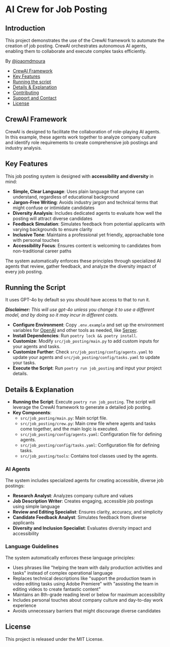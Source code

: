 # AI Crew for Job Posting
## Introduction
This project demonstrates the use of the CrewAI framework to automate the creation of job posting. CrewAI orchestrates autonomous AI agents, enabling them to collaborate and execute complex tasks efficiently.

By [@joaomdmoura](https://x.com/joaomdmoura)

- [CrewAI Framework](#crewai-framework)
- [Key Features](#key-features)
- [Running the script](#running-the-script)
- [Details & Explanation](#details--explanation)
- [Contributing](#contributing)
- [Support and Contact](#support-and-contact)
- [License](#license)

## CrewAI Framework
CrewAI is designed to facilitate the collaboration of role-playing AI agents. In this example, these agents work together to analyze company culture and identify role requirements to create comprehensive job postings and industry analysis.

## Key Features
This job posting system is designed with **accessibility and diversity** in mind:

- **Simple, Clear Language**: Uses plain language that anyone can understand, regardless of educational background
- **Jargon-Free Writing**: Avoids industry jargon and technical terms that might confuse or intimidate candidates
- **Diversity Analysis**: Includes dedicated agents to evaluate how well the posting will attract diverse candidates
- **Feedback Simulation**: Simulates feedback from potential applicants with varying backgrounds to ensure clarity
- **Inclusive Tone**: Maintains a professional yet friendly, approachable tone with personal touches
- **Accessibility Focus**: Ensures content is welcoming to candidates from non-traditional career paths

The system automatically enforces these principles through specialized AI agents that review, gather feedback, and analyze the diversity impact of every job posting.

## Running the Script
It uses GPT-4o by default so you should have access to that to run it.

***Disclaimer:** This will use gpt-4o unless you change it to use a different model, and by doing so it may incur in different costs.*

- **Configure Environment**: Copy `.env.example` and set up the environment variables for [OpenAI](https://platform.openai.com/api-keys) and other tools as needed, like [Serper](serper.dev).
- **Install Dependencies**: Run `poetry lock && poetry install`.
- **Customize**: Modify `src/job_posting/main.py` to add custom inputs for your agents and tasks.
- **Customize Further**: Check `src/job_posting/config/agents.yaml` to update your agents and `src/job_posting/config/tasks.yaml` to update your tasks.
- **Execute the Script**: Run `poetry run job_posting` and input your project details.

## Details & Explanation
- **Running the Script**: Execute `poetry run job_posting`. The script will leverage the CrewAI framework to generate a detailed job posting.
- **Key Components**:
  - `src/job_posting/main.py`: Main script file.
  - `src/job_posting/crew.py`: Main crew file where agents and tasks come together, and the main logic is executed.
  - `src/job_posting/config/agents.yaml`: Configuration file for defining agents.
  - `src/job_posting/config/tasks.yaml`: Configuration file for defining tasks.
  - `src/job_posting/tools`: Contains tool classes used by the agents.

### AI Agents
The system includes specialized agents for creating accessible, diverse job postings:
- **Research Analyst**: Analyzes company culture and values
- **Job Description Writer**: Creates engaging, accessible job postings using simple language
- **Review and Editing Specialist**: Ensures clarity, accuracy, and simplicity
- **Candidate Feedback Analyst**: Simulates feedback from diverse applicants
- **Diversity and Inclusion Specialist**: Evaluates diversity impact and accessibility

### Language Guidelines
The system automatically enforces these language principles:
- Uses phrases like "helping the team with daily production activities and tasks" instead of complex operational language
- Replaces technical descriptions like "support the production team in video editing tasks using Adobe Premiere" with "assisting the team in editing videos to create fantastic content"
- Maintains an 8th-grade reading level or below for maximum accessibility
- Includes personal touches about company culture and day-to-day work experience
- Avoids unnecessary barriers that might discourage diverse candidates

## License
This project is released under the MIT License.
